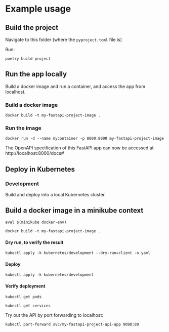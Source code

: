 # Example usage

## Build the project
Navigate to this folder (where the `pyproject.toml` file is)

Run:
``` shell
poetry build-project
```

## Run the app locally
Build a docker image and run a container, and access the app from localhost.

### Build a docker image

``` shell
docker build -t my-fastapi-project-image .
```

### Run the image

``` shell
docker run -d --name mycontainer -p 8000:8000 my-fastapi-project-image
```

The OpenAPI specification of this FastAPI app can now be accessed at http://localhost:8000/docs#


## Deploy in Kubernetes

### Development
Build and deploy into a local Kubernetes cluster.


## Build a docker image in a minikube context

``` shell
eval $(minikube docker-env)

docker build -t my-fastapi-project-image .
```


#### Dry run, to verify the result
``` shell
kubectl apply -k kubernetes/development --dry-run=client -o yaml
```

#### Deploy

``` shell
kubectl apply -k kubernetes/development
```

#### Verify deployment

``` shell
kubectl get pods
```

``` shell
kubectl get services
```

Try out the API by port forwarding to localhost:

``` shell
kubectl port-forward svc/my-fastapi-project-api-app 9090:80
```
